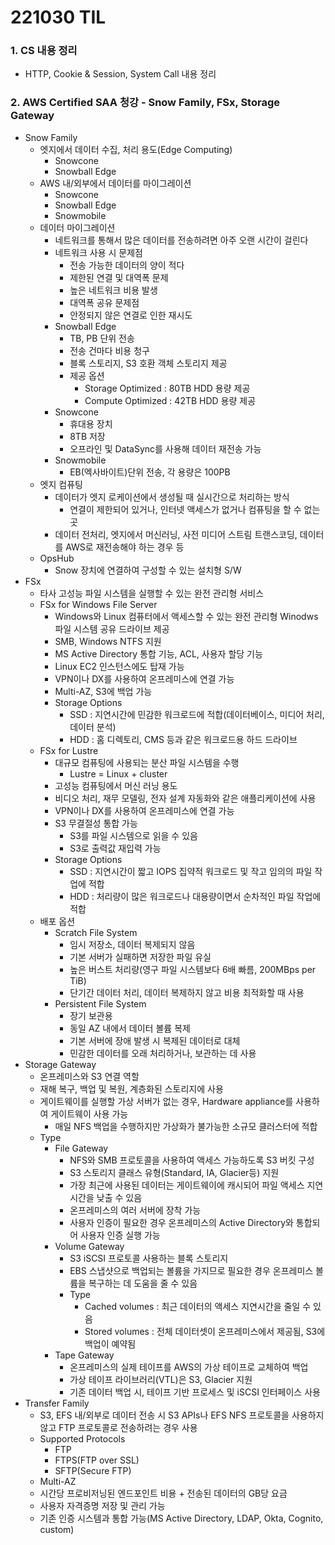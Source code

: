 # 221030 TIL
### 1. CS 내용 정리
* HTTP, Cookie & Session, System Call 내용 정리
### 2. AWS Certified SAA 청강 - Snow Family, FSx, Storage Gateway
* Snow Family
    * 엣지에서 데이터 수집, 처리 용도(Edge Computing)
        * Snowcone
        * Snowball Edge
    * AWS 내/외부에서 데이터를 마이그레이션
        * Snowcone
        * Snowball Edge
        * Snowmobile
    * 데이터 마이그레이션
        * 네트워크를 통해서 많은 데이터를 전송하려면 아주 오랜 시간이 걸린다
        * 네트워크 사용 시 문제점
            * 전송 가능한 데이터의 양이 적다
            * 제한된 연결 및 대역폭 문제
            * 높은 네트워크 비용 발생
            * 대역폭 공유 문제점
            * 안정되지 않은 연결로 인한 재시도
        * Snowball Edge
            * TB, PB 단위 전송
            * 전송 건마다 비용 청구
            * 블록 스토리지, S3 호환 객체 스토리지 제공
            * 제공 옵션
                * Storage Optimized : 80TB HDD 용량 제공
                * Compute Optimized : 42TB HDD 용량 제공
        * Snowcone
            * 휴대용 장치
            * 8TB 저장
            * 오프라인 및 DataSync를 사용해 데이터 재전송 가능
        * Snowmobile
            * EB(엑사바이트)단위 전송, 각 용량은 100PB
    * 엣지 컴퓨팅
        * 데이터가 엣지 로케이션에서 생성될 때 실시간으로 처리하는 방식
            * 연결이 제한되어 있거나, 인터넷 액세스가 없거나 컴퓨팅을 할 수 없는 곳
        * 데이터 전처리, 엣지에서 머신러닝, 사전 미디어 스트림 트랜스코딩, 데이터를 AWS로 재전송해야 하는 경우 등
    * OpsHub
        * Snow 장치에 연결하여 구성할 수 있는 설치형 S/W
* FSx
    * 타사 고성능 파일 시스템을 실행할 수 있는 완전 관리형 서비스
    * FSx for Windows File Server
        * Windows와 Linux 컴퓨터에서 액세스할 수 있는 완전 관리형 Winodws 파일 시스템 공유 드라이브 제공
        * SMB, Windows NTFS 지원
        * MS Active Directory 통합 기능, ACL, 사용자 할당 기능
        * Linux EC2 인스턴스에도 탑재 가능
        * VPN이나 DX를 사용하여 온프레미스에 연결 가능
        * Multi-AZ, S3에 백업 가능
        * Storage Options
            * SSD : 지연시간에 민감한 워크로드에 적합(데이터베이스, 미디어 처리, 데이터 분석)
            * HDD : 홈 디렉토리, CMS 등과 같은 워크로드용 하드 드라이브
    * FSx for Lustre
        * 대규모 컴퓨팅에 사용되는 분산 파일 시스템을 수행
            * Lustre = Linux + cluster
        * 고성능 컴퓨팅에서 머신 러닝 용도
        * 비디오 처리, 재무 모델링, 전자 설계 자동화와 같은 애플리케이션에 사용
        * VPN이나 DX를 사용하여 온프레미스에 연결 가능
        * S3 무결절성 통합 가능
            * S3를 파일 시스템으로 읽을 수 있음
            * S3로 출력값 재입력 가능
        * Storage Options
            * SSD : 지연시간이 짧고 IOPS 집약적 워크로드 및 작고 임의의 파일 작업에 적합
            * HDD : 처리량이 많은 워크로드나 대용량이면서 순차적인 파일 작업에 적합
    * 배포 옵션
        * Scratch File System
            * 임시 저장소, 데이터 복제되지 않음
            * 기본 서버가 실패하면 저장한 파일 유실
            * 높은 버스트 처리량(영구 파일 시스템보다 6배 빠름, 200MBps per TiB)
            * 단기간 데이터 처리, 데이터 복제하지 않고 비용 최적화할 때 사용
        * Persistent File System
            * 장기 보관용
            * 동일 AZ 내에서 데이터 볼륨 복제
            * 기본 서버에 장애 발생 시 복제된 데이터로 대체
            * 민감한 데이터를 오래 처리하거나, 보관하는 데 사용
* Storage Gateway
    * 온프레미스와 S3 연결 역할
    * 재해 복구, 백업 및 복원, 계층화된 스토리지에 사용
    * 게이트웨이를 실행할 가상 서버가 없는 경우, Hardware appliance를 사용하여 게이트웨이 사용 가능
        * 매일 NFS 백업을 수행하지만 가상화가 불가능한 소규모 클러스터에 적합
    * Type
        * File Gateway
            * NFS와 SMB 프로토콜을 사용하여 액세스 가능하도록 S3 버킷 구성
            * S3 스토리지 클래스 유형(Standard, IA, Glacier등) 지원
            * 가장 최근에 사용된 데이터는 게이트웨이에 캐시되어 파일 액세스 지연시간을 낮출 수 있음
            * 온프레미스의 여러 서버에 장착 가능
            * 사용자 인증이 필요한 경우 온프레미스의 Active Directory와 통합되어 사용자 인증 실행 가능
        * Volume Gateway
            * S3 iSCSI 프로토콜 사용하는 블록 스토리지
            * EBS 스냅샷으로 백업되는 볼륨을 가지므로 필요한 경우 온프레미스 볼륨을 복구하는 데 도움을 줄 수 있음
            * Type
                * Cached volumes : 최근 데이터의 액세스 지연시간을 줄일 수 있음
                * Stored volumes : 전체 데이터셋이 온프레미스에서 제공됨, S3에 백업이 예약됨
        * Tape Gateway
            * 온프레미스의 실제 테이프를 AWS의 가상 테이프로 교체하여 백업
            * 가상 테이프 라이브러리(VTL)은 S3, Glacier 지원
            * 기존 데이터 백업 시, 테이프 기반 프로세스 및 iSCSI 인터페이스 사용
* Transfer Family
    * S3, EFS 내/외부로 데이터 전송 시 S3 APIs나 EFS NFS 프로토콜을 사용하지 않고 FTP 프로토콜로 전송하려는 경우 사용
    * Supported Protocols
        * FTP
        * FTPS(FTP over SSL)
        * SFTP(Secure FTP)
    * Multi-AZ
    * 시간당 프로비저닝된 엔드포인트 비용 + 전송된 데이터의 GB당 요금
    * 사용자 자격증명 저장 및 관리 가능
    * 기존 인증 시스템과 통합 가능(MS Active Directory, LDAP, Okta, Cognito, custom)
    